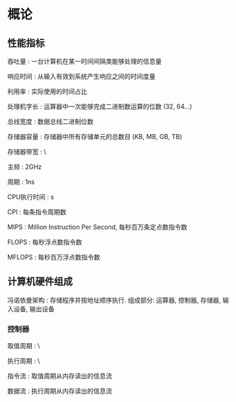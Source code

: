 <!--
    vi: ft=pandoc.markdown
-->

# 概论

## 性能指标

吞吐量
: 一台计算机在某一时间间隔类能够处理的信息量

响应时间
: 从输入有效到系统产生响应之间的时间度量

利用率
: 实际使用的时间占比

处理机字长
: 运算器中一次能够完成二进制数运算的位数 (32, 64...)

总线宽度
: 数据总线二进制位数

存储器容量
: 存储器中所有存储单元的总数目 (KB, MB, GB, TB)

存储器带宽
: \ 

主频
: 2GHz

周期
: 1ns

CPU执行时间
: s

CPI
: 每条指令周期数

MIPS
: Million Instruction Per Second, 每秒百万条定点数指令数

FLOPS
: 每秒浮点数指令数

MFLOPS
: 每秒百万浮点数指令数


## 计算机硬件组成

冯诺依曼架构
: 存储程序并按地址顺序执行. 组成部分: 运算器, 控制器, 存储器, 输入设备, 输出设备

### 控制器

取值周期
: \ 

执行周期
: \ 

指令流
: 取值周期从内存读出的信息流

数据流
: 执行周期从内存读出的信息流

